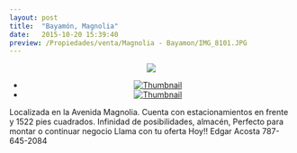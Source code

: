 ```yaml
---
layout: post
title:  "Bayamón, Magnolia"
date:   2015-10-20 15:39:40
preview: /Propiedades/venta/Magnolia - Bayamon/IMG_8101.JPG
---
```


<center>
	<div class="mainImg">
		<img src="/Edweb/Propiedades/venta/Magnolia - Bayamon/IMG_8101.JPG" class="custom">
	</div>
	<!--aqui comienza las fotos pequeñas -->
	<ul class="thumbnails">
	  <li>
	    <a href="/Edweb/Propiedades/venta/Magnolia - Bayamon/IMG_8101.JPG">
	      <img class="tumbnails" src="/Edweb/Propiedades/venta/Magnolia - Bayamon/IMG_8101.JPG" alt="Thumbnail">
	    </a>
	  </li>
	  <li>
	    <a href="/Edweb/Propiedades/venta/Magnolia - Bayamon/IMG_8545.jpg">
	      <img class="tumbnails" src="/Edweb/Propiedades/venta/Magnolia - Bayamon/IMG_8545.jpg" alt="Thumbnail">
	    </a>
	  </li>
	</ul>
	<script src="https://ajax.googleapis.com/ajax/libs/jquery/1.9.1/jquery.min.js"></script>
	<script type="text/javascript" src="/Edweb/js/jquery.simpleGal.js"></script>
	<script>
		$(document).ready(function () {
			$('.thumbnails').simpleGal({
				mainImage: '.custom'
			});
		});
	</script>
</center>

Localizada en la Avenida Magnolia. Cuenta con estacionamientos en frente y 1522 pies cuadrados. Infinidad de posibilidades, almacén, Perfecto para montar o continuar negocio Llama con tu oferta Hoy!! Edgar Acosta 787-645-2084
